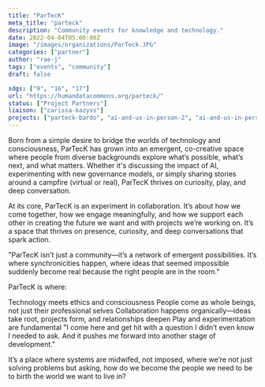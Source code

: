 ```yaml
---
title: "ParTecK"
meta_title: "parteck"
description: "Community events for knowledge and technology."
date: 2022-04-04T05:00:00Z
image: "/images/organizations/ParTeck.JPG"
categories: ["partner"]
author: "rae-j"
tags: ["events", "community"]
draft: false

sdgs: ["9", "16", "17"]
url: "https://humandatacommons.org/parteck/"
status: ["Project Partners"]
liaison: ["carissa-kazyss"]
projects: ["parteck-bardo", "ai-and-us-in-person-2", "ai-and-us-in-person-1"]
---
```


Born from a simple desire to bridge the worlds of technology and consciousness, ParTecK has grown into an emergent, co-creative space where people from diverse backgrounds explore what’s possible, what’s next, and what matters. Whether it's discussing the impact of AI, experimenting with new governance models, or simply sharing stories around a campfire (virtual or real), ParTecK thrives on curiosity, play, and deep conversation.

At its core, ParTecK is an experiment in collaboration. It’s about how we come together, how we engage meaningfully, and how we support each other in creating the future we want and with projects we’re working on. It’s a space that thrives on presence, curiosity, and deep conversations that spark action.

"ParTecK isn’t just a community—it’s a network of emergent possibilities. It’s where synchronicities happen, where ideas that seemed impossible suddenly become real because the right people are in the room."

ParTecK is where:

Technology meets ethics and consciousness
People come as whole beings, not just their professional selves
Collaboration happens organically—ideas take root, projects form, and relationships deepen
Play and experimentation are fundamental
"I come here and get hit with a question I didn’t even know I needed to ask. And it pushes me forward into another stage of development."

It’s a place where systems are midwifed, not imposed, where we’re not just solving problems but asking, how do we become the people we need to be to birth the world we want to live in?
